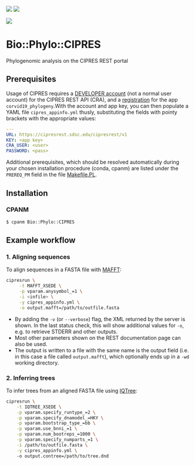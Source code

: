 ![](https://cpants.cpanauthors.org/release/RVOSA/Bio-Phylo-CIPRES-v0.2.0.svg)
![](https://travis-ci.org/naturalis/bio-cipres.svg?branch=master&status=started)

![](http://www.phylo.org/images/interface/logo_cipres.gif)

# Bio::Phylo::CIPRES
Phylogenomic analysis on the CIPRES REST portal

## Prerequisites
Usage of CIPRES requires a 
[DEVELOPER account](https://www.phylo.org/restusers/register.action) 
(not a normal user account) for the CIPRES REST API (CRA), and a 
[registration](https://www.phylo.org/restusers/createApplication!input.action) for the app 
`corvid19_phylogeny`.With the account and app key, you can then populate a YAML file 
`cipres_appinfo.yml` thusly, substituting the fields with pointy brackets with the 
appropriate values:

```yaml
---
URL: https://cipresrest.sdsc.edu/cipresrest/v1
KEY: <app key>
CRA_USER: <user>
PASSWORD: <pass>
```

Additional prerequisites, which should be resolved automatically during your chosen 
installation procedure (conda, cpanm) are listed under the `PREREQ_PM` field in the file 
[Makefile.PL](Makefile.PL).

## Installation

### CPANM

```bash
$ cpanm Bio::Phylo::CIPRES
```

## Example workflow

### 1. Aligning sequences

To align sequences in a FASTA file with 
[MAFFT](http://www.phylo.org/index.php/rest/mafft_xsede.html):

```bash
cipresrun \
     -t MAFFT_XSEDE \
     -p vparam.anysymbol_=1 \
     -i <infile> \
     -y cipres_appinfo.yml \
     -o output.mafft=/path/to/outfile.fasta
```

- By adding the `-v` (or `--verbose`) flag, the XML returned by the server is shown. In 
  the last status check, this will show additional values for `-o`, e.g. to retrieve 
  STDERR and other outputs.
- Most other parameters shown on the REST documentation page can also be used.
- The output is written to a file with the same name is the output field (i.e. in this 
  case a file called `output.mafft`), which optionally ends up in a `-wd` working 
  directory.

### 2. Inferring trees

To infer trees from an aligned FASTA file using 
[IQTree](http://www.phylo.org/index.php/rest/iqtree_xsede.html):

```bash
cipresrun \
    -t IQTREE_XSEDE \
    -p vparam.specify_runtype_=2 \
    -p vparam.specify_dnamodel_=HKY \
    -p vparam.bootstrap_type_=bb \
    -p vparam.use_bnni_=1 \
    -p vparam.num_bootreps_=1000 \
    -p vparam.specify_numparts_=1 \
    -i /path/to/outfile.fasta \
    -y cipres_appinfo.yml \    
    -o output.contree=/path/to/tree.dnd
```
